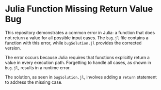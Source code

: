 # Julia Function Missing Return Value Bug

This repository demonstrates a common error in Julia: a function that does not return a value for all possible input cases.  The `bug.jl` file contains a function with this error, while `bugSolution.jl` provides the corrected version.

The error occurs because Julia requires that functions explicitly return a value in every execution path.  Forgetting to handle all cases, as shown in `bug.jl`, results in a runtime error.

The solution, as seen in `bugSolution.jl`, involves adding a `return` statement to address the missing case.
